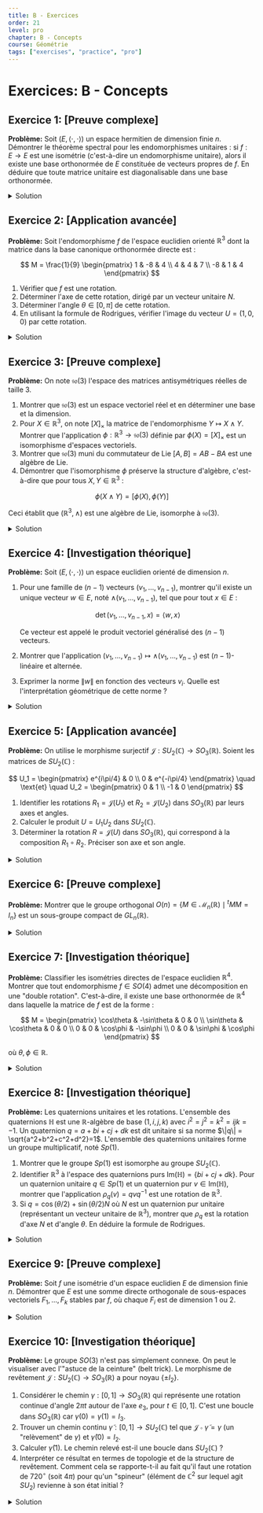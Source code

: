 ```yaml
---
title: B - Exercices
order: 21
level: pro
chapter: B - Concepts
course: Géométrie
tags: ["exercises", "practice", "pro"]
---
```


# Exercices: B - Concepts

## Exercice 1: [Preuve complexe]

**Problème:** Soit $(E, \langle \cdot, \cdot \rangle)$ un espace hermitien de dimension finie $n$. Démontrer le théorème spectral pour les endomorphismes unitaires : si $f: E \to E$ est une isométrie (c'est-à-dire un endomorphisme unitaire), alors il existe une base orthonormée de $E$ constituée de vecteurs propres de $f$. En déduire que toute matrice unitaire est diagonalisable dans une base orthonormée.

<details>

<summary>Solution</summary>

**Méthode:** La démonstration se fait par récurrence sur la dimension $n$ de l'espace $E$. L'étape clé est de montrer l'existence d'au moins une valeur propre et un vecteur propre, puis de considérer le sous-espace orthogonal au vecteur propre trouvé, qui se révèle stable par l'isométrie.

**Étapes:**

1.  **Cas de base:** Si $n=1$, tout vecteur non nul est un vecteur propre. Une base orthonormée est constituée d'un unique vecteur unitaire, qui est donc un vecteur propre. Le théorème est trivialement vrai.

2.  **Existence d'une valeur propre:** Soit $f$ un endomorphisme unitaire sur un espace hermitien $E$ de dimension $n \ge 1$. Le corps des scalaires est $\mathbb{C}$, qui est algébriquement clos. Le polynôme caractéristique $\chi_f(\lambda)$ de $f$ admet donc au moins une racine $\lambda_0 \in \mathbb{C}$. Cette racine est une valeur propre de $f$.

3.  **Module de la valeur propre:** Soit $\lambda_0$ une valeur propre de $f$ et $v_0$ un vecteur propre associé non nul. On a $f(v_0) = \lambda_0 v_0$. Comme $f$ est une isométrie, elle préserve la norme :

    $$ \|v_0\| = \|f(v_0)\| = \|\lambda_0 v_0\| = |\lambda_0| \|v_0\| $$

    Puisque $v_0 \neq 0$, on a $\|v_0\| \neq 0$, et on peut simplifier pour obtenir $|\lambda_0|=1$. Toutes les valeurs propres d'une isométrie unitaire sont de module 1.

4.  **Hypothèse de récurrence:** Supposons que le théorème est vrai pour tout espace hermitien de dimension $n-1$.

5.  **Stabilité de l'orthogonal:** Soit $v_0$ un vecteur propre de $f$ (on peut le choisir de norme 1). Soit $F = \text{Vect}(v_0)$. Considérons son complément orthogonal $F^\perp = \{x \in E \mid \langle x, v_0 \rangle = 0\}$. Montrons que $F^\perp$ est stable par $f$. Soit $x \in F^\perp$. On doit montrer que $f(x) \in F^\perp$.

    $$ \langle f(x), v_0 \rangle = \langle x, f^*(v_0) \rangle $$

    Puisque $f$ est unitaire, $f^{-1} = f^*$. On a $f(v_0) = \lambda_0 v_0$, donc $v_0 = f^{-1}(\lambda_0 v_0) = \lambda_0 f^{-1}(v_0) = \lambda_0 f^*(v_0)$.

    Ainsi, $f^*(v_0) = \frac{1}{\lambda_0} v_0$.

    $$ \langle f(x), v_0 \rangle = \langle x, \frac{1}{\lambda_0} v_0 \rangle = \frac{1}{\overline{\lambda_0}} \langle x, v_0 \rangle $$

    Comme $x \in F^\perp$, $\langle x, v_0 \rangle = 0$, donc $\langle f(x), v_0 \rangle = 0$. Cela prouve que $f(x) \in F^\perp$. Donc $F^\perp$ est stable par $f$.

6.  **Application de l'hypothèse de récurrence:** L'endomorphisme restreint $f|_{F^\perp}$ est un endomorphisme de $F^\perp$. Comme $f$ préserve la norme sur $E$, sa restriction $f|_{F^\perp}$ la préserve aussi sur $F^\perp$. C'est donc une isométrie de l'espace hermitien $F^\perp$, dont la dimension est $n-1$.

    Par hypothèse de récurrence, il existe une base orthonormée $(e_2, \dots, e_n)$ de $F^\perp$ constituée de vecteurs propres de $f|_{F^\perp}$ (et donc de $f$).

7.  **Conclusion:** Soit $e_1 = v_0/\|v_0\|$. La famille $\mathcal{B} = (e_1, e_2, \dots, e_n)$ est une base orthonormée de $E$ car $e_1 \in F$ et $(e_2, \dots, e_n)$ est une base orthonormée de $F^\perp$. De plus, tous les vecteurs de $\mathcal{B}$ sont des vecteurs propres de $f$. La démonstration est achevée par récurrence.

8.  **Formulation matricielle:** Si $U$ est une matrice unitaire, l'endomorphisme $f_U$ qu'elle représente dans la base canonique de $\mathbb{C}^n$ (qui est orthonormée) est une isométrie unitaire. D'après ce qui précède, il existe une base orthonormée $\mathcal{B}'$ de vecteurs propres pour $f_U$. La matrice de $f_U$ dans cette base, $D$, est diagonale. Si $P$ est la matrice de passage de la base canonique à $\mathcal{B}'$, alors $D = P^{-1}UP$. Comme les deux bases sont orthonormées, $P$ est une matrice unitaire, donc $P^{-1} = P^*$. On a $U = PDP^*$.

**Réponse:** Une isométrie $f$ sur un espace hermitien $E$ admet une base orthonormée de vecteurs propres. Matriciellement, pour toute matrice unitaire $U \in U_n(\mathbb{C})$, il existe une matrice unitaire $P \in U_n(\mathbb{C})$ et une matrice diagonale $D$ telles que $U = PDP^*$. Les éléments diagonaux de $D$ sont les valeurs propres de $U$ et sont de module 1.

</details>

## Exercice 2: [Application avancée]

**Problème:** Soit l'endomorphisme $f$ de l'espace euclidien orienté $\mathbb{R}^3$ dont la matrice dans la base canonique orthonormée directe est :

$$ M = \frac{1}{9} \begin{pmatrix} 1 & -8 & 4 \\ 4 & 4 & 7 \\ -8 & 1 & 4 \end{pmatrix} $$

1.  Vérifier que $f$ est une rotation.
2.  Déterminer l'axe de cette rotation, dirigé par un vecteur unitaire $N$.
3.  Déterminer l'angle $\theta \in [0, \pi]$ de cette rotation.
4.  En utilisant la formule de Rodrigues, vérifier l'image du vecteur $U = (1, 0, 0)$ par cette rotation.

<details>

<summary>Solution</summary>

**Méthode:**

1.  On vérifie que $M \in SO_3(\mathbb{R})$ en calculant ${}^tMM$ et $\det(M)$.
2.  L'axe de la rotation est le sous-espace propre associé à la valeur propre 1, c'est-à-dire $\ker(M-I_3)$.
3.  L'angle $\theta$ peut être déterminé à l'aide de la formule $\text{Tr}(M) = 1 + 2\cos\theta$. Le signe de $\sin\theta$ est donné par le signe de $\det(X, f(X), N)$ pour un vecteur $X$ non colinéaire à $N$.
4.  On applique la formule $\mathcal{R}(U) = (\cos\theta) U + (1-\cos\theta) \langle U, N \rangle N + (\sin\theta) N \land U$ et on compare le résultat avec le calcul direct $MU$.

**Étapes:**

1.  **Vérification de l'isométrie:**

    Calculons ${}^tMM$.

    ${}^tM = \frac{1}{9} \begin{pmatrix} 1 & 4 & -8 \\ -8 & 4 & 1 \\ 4 & 7 & 4 \end{pmatrix}$.

    ${}^tMM = \frac{1}{81} \begin{pmatrix} 1 & 4 & -8 \\ -8 & 4 & 1 \\ 4 & 7 & 4 \end{pmatrix} \begin{pmatrix} 1 & -8 & 4 \\ 4 & 4 & 7 \\ -8 & 1 & 4 \end{pmatrix} = \frac{1}{81} \begin{pmatrix} 1+16+64 & -8+16-8 & 4+28-32 \\ -8+16+8 & 64+16+1 & -32+28+4 \\ 4+28-32 & -32+28+4 & 16+49+16 \end{pmatrix} = \frac{1}{81} \begin{pmatrix} 81 & 0 & 0 \\ 0 & 81 & 0 \\ 0 & 0 & 81 \end{pmatrix} = I_3$.

    La matrice $M$ est orthogonale.

    Calculons $\det(M) = (\frac{1}{9})^3 \det \begin{pmatrix} 1 & -8 & 4 \\ 4 & 4 & 7 \\ -8 & 1 & 4 \end{pmatrix} = \frac{1}{729} [1(16-7) - (-8)(16 - (-56)) + 4(4 - (-32))] = \frac{1}{729} [9 + 8(72) + 4(36)] = \frac{1}{729} [9 + 576 + 144] = \frac{729}{729} = 1$.

    Puisque $M \in O_3(\mathbb{R})$ et $\det(M)=1$, $f$ est une rotation.

2.  **Détermination de l'axe:** L'axe est l'ensemble des vecteurs invariants, $E_1 = \ker(M-I_3)$.

    $M-I_3 = \frac{1}{9} \begin{pmatrix} 1-9 & -8 & 4 \\ 4 & 4-9 & 7 \\ -8 & 1 & 4-9 \end{pmatrix} = \frac{1}{9} \begin{pmatrix} -8 & -8 & 4 \\ 4 & -5 & 7 \\ -8 & 1 & -5 \end{pmatrix}$.

    On résout le système $9(M-I_3)V = 0$ pour $V=(x,y,z)$:

    $\begin{cases} -8x - 8y + 4z = 0 \iff -2x - 2y + z = 0 \\ 4x - 5y + 7z = 0 \\ -8x + y - 5z = 0 \end{cases}$

    De la première équation, $z = 2x+2y$. En substituant dans la troisième :

    $-8x + y - 5(2x+2y) = 0 \iff -8x+y-10x-10y = 0 \iff -18x-9y=0 \iff y=-2x$.

    Alors $z = 2x + 2(-2x) = 2x-4x = -2x$.

    Le vecteur directeur de l'axe est de la forme $(x, -2x, -2x) = x(1, -2, -2)$.

    On choisit le vecteur unitaire $N = \frac{1}{\sqrt{1^2+(-2)^2+(-2)^2}}(1, -2, -2) = \frac{1}{3}(1, -2, -2)$.

3.  **Détermination de l'angle:** On utilise la trace: $\text{Tr}(M) = \frac{1}{9}(1+4+4) = \frac{9}{9} = 1$.

    $1 + 2\cos\theta = \text{Tr}(M) = 1 \implies 2\cos\theta = 0 \implies \cos\theta = 0$.

    Donc $\theta = \pm \pi/2$. Pour déterminer le signe, on choisit un vecteur $X$ non colinéaire à $N$, par exemple $X = (1,0,0)$.

    $f(X) = M \begin{pmatrix} 1 \\ 0 \\ 0 \end{pmatrix} = \frac{1}{9}(1, 4, -8)$.

    On calcule $\det(X, f(X), N)$:

    $\det(X, f(X), N) = \frac{1}{9} \cdot \frac{1}{3} \begin{vmatrix} 1 & 1 & 1 \\ 0 & 4 & -2 \\ 0 & -8 & -2 \end{vmatrix} = \frac{1}{27} (1(-8 - 16)) = \frac{-24}{27} = -\frac{8}{9}$.

    Ce déterminant a le même signe que $\sin\theta$. Comme il est négatif, $\sin\theta < 0$.

    Puisque $\cos\theta=0$ et $\sin\theta < 0$, on a $\theta = -\pi/2 \pmod{2\pi}$. L'angle non orienté est $\pi/2$. L'angle orienté par rapport à $N$ est $-\pi/2$.

4.  **Vérification avec Rodrigues:**

    On a $N = \frac{1}{3}(1,-2,-2)$, $\theta=-\pi/2$ (donc $\cos\theta=0, \sin\theta=-1$), et $U=(1,0,0)$.

    $\langle U, N \rangle = \langle (1,0,0), \frac{1}{3}(1,-2,-2) \rangle = \frac{1}{3}$.

    $N \land U = \frac{1}{3}(1,-2,-2) \land (1,0,0) = \frac{1}{3}(0, -2, 2)$.

    Appliquons la formule:

    $\mathcal{R}(U) = (\cos\theta) U + (1-\cos\theta) \langle U, N \rangle N + (\sin\theta) N \land U$

    $\mathcal{R}(U) = (0) U + (1-0) \left(\frac{1}{3}\right) \left(\frac{1}{3}(1,-2,-2)\right) + (-1) \left(\frac{1}{3}(0,-2,2)\right)$

    $\mathcal{R}(U) = \frac{1}{9}(1,-2,-2) - \frac{1}{3}(0,-2,2) = (\frac{1}{9}, -\frac{2}{9}, -\frac{2}{9}) - (0, -\frac{6}{9}, \frac{6}{9}) = (\frac{1}{9}, \frac{4}{9}, -\frac{8}{9}) = \frac{1}{9}(1, 4, -8)$.

    Ce résultat correspond bien à la première colonne de la matrice $M$, qui est l'image de $U=e_1$.

**Réponse:** L'endomorphisme $f$ est une rotation d'axe dirigé par $N = \frac{1}{3}(1, -2, -2)$ et d'angle $\theta = -\pi/2$ (ou $\pi/2$ dans le sens indirect). La formule de Rodrigues confirme l'image de $e_1$.

</details>

## Exercice 3: [Preuve complexe]

**Problème:** On note $\mathfrak{so}(3)$ l'espace des matrices antisymétriques réelles de taille 3.

1. Montrer que $\mathfrak{so}(3)$ est un espace vectoriel réel et en déterminer une base et la dimension.
2. Pour $X \in \mathbb{R}^3$, on note $[X]_\times$ la matrice de l'endomorphisme $Y \mapsto X \land Y$. Montrer que l'application $\phi: \mathbb{R}^3 \to \mathfrak{so}(3)$ définie par $\phi(X) = [X]_\times$ est un isomorphisme d'espaces vectoriels.
3. Montrer que $\mathfrak{so}(3)$ muni du commutateur de Lie $[A,B] = AB - BA$ est une algèbre de Lie.
4. Démontrer que l'isomorphisme $\phi$ préserve la structure d'algèbre, c'est-à-dire que pour tous $X, Y \in \mathbb{R}^3$ :

$$ \phi(X \land Y) = [\phi(X), \phi(Y)] $$

Ceci établit que $(\mathbb{R}^3, \land)$ est une algèbre de Lie, isomorphe à $\mathfrak{so}(3)$.

<details>

<summary>Solution</summary>

**Méthode:**

1. On utilise la définition d'une matrice antisymétrique pour caractériser les éléments de $\mathfrak{so}(3)$ et en extraire une base.
2. On calcule l'expression de $[X]_\times$ et on montre que l'application est linéaire et bijective.
3. On vérifie les axiomes d'une algèbre de Lie pour le commutateur.
4. On utilise la formule du double produit vectoriel pour établir la relation entre le produit vectoriel et le commutateur.

**Étapes:**

1.  **Structure de $\mathfrak{so}(3)$:**

    Une matrice $A = (a_{ij})$ est dans $\mathfrak{so}(3)$ si ${}^tA = -A$, soit $a_{ji} = -a_{ij}$ pour tous $i,j$. Cela implique $a_{ii}=0$. Une telle matrice est de la forme :

    $A = \begin{pmatrix} 0 & -c & b \\ c & 0 & -a \\ -b & a & 0 \end{pmatrix} = a\begin{pmatrix} 0 & 0 & 0 \\ 0 & 0 & -1 \\ 0 & 1 & 0 \end{pmatrix} + b\begin{pmatrix} 0 & 0 & 1 \\ 0 & 0 & 0 \\ -1 & 0 & 0 \end{pmatrix} + c\begin{pmatrix} 0 & -1 & 0 \\ 1 & 0 & 0 \\ 0 & 0 & 0 \end{pmatrix}$.

    Soit $J_1 = \begin{pmatrix} 0 & 0 & 0 \\ 0 & 0 & -1 \\ 0 & 1 & 0 \end{pmatrix}, J_2 = \begin{pmatrix} 0 & 0 & 1 \\ 0 & 0 & 0 \\ -1 & 0 & 0 \end{pmatrix}, J_3 = \begin{pmatrix} 0 & -1 & 0 \\ 1 & 0 & 0 \\ 0 & 0 & 0 \end{pmatrix}$.

    La famille $(J_1, J_2, J_3)$ est une base de $\mathfrak{so}(3)$, qui est donc de dimension 3.

2.  **Isomorphisme $\phi$:**

    Soit $X=(x_1, x_2, x_3)$ et $Y=(y_1, y_2, y_3)$.

    $X \land Y = (x_2y_3-x_3y_2, x_3y_1-x_1y_3, x_1y_2-x_2y_1)$. La matrice $[X]_\times$ est :

    $[X]_\times = \begin{pmatrix} 0 & -x_3 & x_2 \\ x_3 & 0 & -x_1 \\ -x_2 & x_1 & 0 \end{pmatrix}$.

    Cette matrice est bien dans $\mathfrak{so}(3)$. L'application $\phi(X) = [X]_\times$ est clairement linéaire en $X$.

    Le noyau de $\phi$ est l'ensemble des $X$ tels que $[X]_\times=0$. Ceci implique $x_1=x_2=x_3=0$, donc $\ker(\phi)=\{0\}$. $\phi$ est injective.

    Comme $\dim(\mathbb{R}^3) = \dim(\mathfrak{so}(3)) = 3$, $\phi$ est un isomorphisme.

    On note que $\phi(e_1)=J_1, \phi(e_2)=J_2, \phi(e_3)=J_3$.

3.  **Structure d'algèbre de Lie:**

    Le commutateur $[A,B]=AB-BA$ est bilinéaire.

    Il est antisymétrique: $[B,A] = BA - AB = -[A,B]$.

    Il vérifie l'identité de Jacobi: $[A,[B,C]] + [B,[C,A]] + [C,[A,B]] = 0$. Ceci est une propriété générale du commutateur d'une algèbre associative. Donc $(\mathfrak{so}(3), [\cdot, \cdot])$ est une algèbre de Lie.

4.  **Préservation de la structure:**

    Soient $X, Y \in \mathbb{R}^3$. On veut montrer que $[X]_\times \circ [Y]_\times - [Y]_\times \circ [X]_\times = [X \land Y]_\times$.

    Appliquons le membre de gauche à un vecteur $Z \in \mathbb{R}^3$ :

    $([X]_\times [Y]_\times - [Y]_\times [X]_\times) (Z) = [X]_\times([Y]_\times(Z)) - [Y]_\times([X]_\times(Z))$

    $= X \land (Y \land Z) - Y \land (X \land Z)$.

    On utilise la formule du double produit vectoriel $A \land (B \land C) = \langle A,C \rangle B - \langle A,B \rangle C$.

    $X \land (Y \land Z) = \langle X,Z \rangle Y - \langle X,Y \rangle Z$.

    $Y \land (X \land Z) = \langle Y,Z \rangle X - \langle Y,X \rangle Z$.

    Donc, l'expression devient :

    $(\langle X,Z \rangle Y - \langle X,Y \rangle Z) - (\langle Y,Z \rangle X - \langle Y,X \rangle Z) = \langle X,Z \rangle Y - \langle Y,Z \rangle X$.

    D'autre part, on calcule l'action du membre de droite :

    $[X \land Y]_\times(Z) = (X \land Y) \land Z = -Z \land (X \land Y)$.

    En utilisant à nouveau la formule :

    $-Z \land (X \land Y) = -(\langle Z,Y \rangle X - \langle Z,X \rangle Y) = \langle X,Z \rangle Y - \langle Y,Z \rangle X$.

    Les deux expressions sont égales pour tout $Z \in \mathbb{R}^3$. Donc les endomorphismes sont égaux :

    $[\phi(X), \phi(Y)] = \phi(X \land Y)$.

**Réponse:** L'application $\phi: X \mapsto [X]_\times$ est un isomorphisme d'algèbres de Lie entre $(\mathbb{R}^3, \land)$ et $(\mathfrak{so}(3), [\cdot, \cdot])$.

</details>

## Exercice 4: [Investigation théorique]

**Problème:** Soit $(E, \langle \cdot, \cdot \rangle)$ un espace euclidien orienté de dimension $n$.

1.  Pour une famille de $(n-1)$ vecteurs $(v_1, \dots, v_{n-1})$, montrer qu'il existe un unique vecteur $w \in E$, noté $\land(v_1, \dots, v_{n-1})$, tel que pour tout $x \in E$ :

    $$ \det(v_1, \dots, v_{n-1}, x) = \langle w, x \rangle $$

    Ce vecteur est appelé le produit vectoriel généralisé des $(n-1)$ vecteurs.

2.  Montrer que l'application $(v_1, \dots, v_{n-1}) \mapsto \land(v_1, \dots, v_{n-1})$ est $(n-1)$-linéaire et alternée.
3.  Exprimer la norme $\|w\|$ en fonction des vecteurs $v_i$. Quelle est l'interprétation géométrique de cette norme ?

<details>

<summary>Solution</summary>

**Méthode:**

1.  On utilise le théorème de représentation de Riesz en montrant que l'application $x \mapsto \det(v_1, \dots, v_{n-1}, x)$ est une forme linéaire sur $E$.
2.  Ces propriétés découlent directement des propriétés correspondantes du déterminant.
3.  On choisit un $x$ particulier (colinéaire à $w$) pour calculer la norme, et on relie le déterminant au volume du parallélotope.

**Étapes:**

1.  **Existence et unicité (Théorème de Riesz):**

    Soit la famille $(v_1, \dots, v_{n-1})$ fixée. Considérons l'application $\psi: E \to \mathbb{R}$ définie par $\psi(x) = \det(v_1, \dots, v_{n-1}, x)$.

    Le déterminant est une forme $n$-linéaire. En fixant les $(n-1)$ premiers arguments, l'application $\psi$ est linéaire en son dernier argument, $x$. C'est donc une forme linéaire sur $E$.

    L'espace $E$ est euclidien. Le théorème de représentation de Riesz affirme que pour toute forme linéaire $\psi \in E^*$, il existe un unique vecteur $w \in E$ tel que pour tout $x \in E$, $\psi(x) = \langle w, x \rangle$.

    En appliquant ce théorème à notre forme linéaire $\psi$, on conclut à l'existence et l'unicité du vecteur $w = \land(v_1, \dots, v_{n-1})$.

2.  **Propriétés de multilinéarité et d'alternance:**

    Soit $L(v_1, \dots, v_{n-1}) = \land(v_1, \dots, v_{n-1})$. On veut montrer que $L$ est $(n-1)$-linéaire et alternée.

    Pour tout $x \in E$, on a la relation de définition :

    $\langle L(v_1, \dots, v_i + v'_i, \dots, v_{n-1}), x \rangle = \det(v_1, \dots, v_i + v'_i, \dots, v_{n-1}, x)$.

    Par linéarité du déterminant par rapport à son $i$-ème argument :

    $= \det(v_1, \dots, v_i, \dots, x) + \det(v_1, \dots, v'_i, \dots, x)$

    $= \langle L(v_1, \dots, v_i, \dots, v_{n-1}), x \rangle + \langle L(v_1, \dots, v'_i, \dots, v_{n-1}), x \rangle$

    $= \langle L(v_1, \dots, v_i, \dots) + L(v_1, \dots, v'_i, \dots), x \rangle$.

    Cette égalité étant vraie pour tout $x \in E$, par non-dégénérescence du produit scalaire, on a :

    $L(v_1, \dots, v_i + v'_i, \dots) = L(v_1, \dots, v_i, \dots) + L(v_1, \dots, v'_i, \dots)$.

    La démonstration est analogue pour l'homogénéité et le caractère alterné (si $v_i = v_j$ pour $i \neq j$, le déterminant est nul, donc $w=0$).

3.  **Norme et interprétation géométrique:**

    Soit $w = \land(v_1, \dots, v_{n-1})$. D'après la définition, $w$ est orthogonal à l'hyperplan $H = \text{Vect}(v_1, \dots, v_{n-1})$. En effet, pour tout $v_i$ de la famille, $\det(v_1, \dots, v_{n-1}, v_i) = 0$, donc $\langle w, v_i \rangle = 0$.

    Pour calculer sa norme, utilisons la définition avec $x=w$ :

    $\langle w, w \rangle = \|w\|^2 = \det(v_1, \dots, v_{n-1}, w)$.

    Le déterminant $\det(v_1, \dots, v_{n-1}, w)$ représente le volume (signé) du parallélotope engendré par la base $(v_1, \dots, v_{n-1}, w)$.

    Soit $H = \text{Vect}(v_1, \dots, v_{n-1})$. Le volume de ce parallélotope est égal au produit du volume de sa "base" (le parallélotope de dimension $n-1$ engendré par les $v_i$ dans $H$) et de la hauteur (la norme de la composante de $w$ orthogonale à $H$).

    Comme $w$ est déjà orthogonal à $H$, la hauteur est $\|w\|$.

    Le volume est donc $\|w\| \times \text{Vol}_{n-1}(P(v_1, \dots, v_{n-1}))$.

    On a donc $\|w\|^2 = \|w\| \times \text{Vol}_{n-1}(P(v_1, \dots, v_{n-1}))$.

    Si $w \neq 0$, on peut simplifier :

    $\|w\| = \text{Vol}_{n-1}(P(v_1, \dots, v_{n-1}))$.

    La norme du produit vectoriel généralisé est le volume du parallélotope de dimension $(n-1)$ engendré par ses vecteurs arguments. Ce volume peut être calculé par le déterminant de Gram : $\text{Vol}^2 = \det(G(v_1, \dots, v_{n-1})) = \det((\langle v_i, v_j \rangle)_{i,j})$.

**Réponse:**

1.  L'existence et l'unicité de $w = \land(v_1, \dots, v_{n-1})$ sont garanties par le théorème de représentation de Riesz.
2.  L'application est $(n-1)$-linéaire et alternée, héritant ces propriétés du déterminant.
3.  La norme $\|w\|$ est égale au volume $(n-1)$-dimensionnel du parallélotope engendré par $v_1, \dots, v_{n-1}$. Le vecteur $w$ est orthogonal à ces $n-1$ vecteurs.

</details>

## Exercice 5: [Application avancée]

**Problème:** On utilise le morphisme surjectif $\mathcal{J}: SU_2(\mathbb{C}) \to SO_3(\mathbb{R})$. Soient les matrices de $SU_2(\mathbb{C})$ :

$$ U_1 = \begin{pmatrix} e^{i\pi/4} & 0 \\ 0 & e^{-i\pi/4} \end{pmatrix} \quad \text{et} \quad U_2 = \begin{pmatrix} 0 & 1 \\ -1 & 0 \end{pmatrix} $$

1.  Identifier les rotations $R_1 = \mathcal{J}(U_1)$ et $R_2 = \mathcal{J}(U_2)$ dans $SO_3(\mathbb{R})$ par leurs axes et angles.
2.  Calculer le produit $U = U_1 U_2$ dans $SU_2(\mathbb{C})$.
3.  Déterminer la rotation $R = \mathcal{J}(U)$ dans $SO_3(\mathbb{R})$, qui correspond à la composition $R_1 \circ R_2$. Préciser son axe et son angle.

<details>

<summary>Solution</summary>

**Méthode:**

1.  On utilise la représentation adjointe $\text{Ad}_U(M) = UMU^*$ sur la base des matrices de Pauli $(\sigma_1, \sigma_2, \sigma_3)$ pour trouver la matrice de la rotation. L'axe et l'angle s'en déduisent. Pour $U_1$, on reconnaît une forme canonique. Pour $U_2$, un calcul direct est nécessaire.
2.  Simple multiplication matricielle.
3.  On applique à nouveau la méthode de la représentation adjointe pour $U=U_1U_2$ et on identifie l'axe et l'angle de la rotation résultante.

**Étapes:**

1.  **Identification de $R_1$ et $R_2$:**
    *   **Pour $U_1$:** $U_1$ est de la forme $\begin{pmatrix} e^{i\theta} & 0 \\ 0 & e^{-i\theta} \end{pmatrix}$ avec $\theta=\pi/4$. On a vu dans le cours que $\mathcal{J}(U_1)$ est une rotation autour de l'axe associé à $\sigma_3$ d'angle $-2\theta$.

        Donc $R_1$ est une rotation d'axe $e_3=(0,0,1)$ et d'angle $-2(\pi/4) = -\pi/2$.

    *   **Pour $U_2$:** On a $U_2 = -i\sigma_2$.

        Calculons l'action de $U_2$ sur la base de Pauli :

        $\text{Ad}_{U_2}(\sigma_1) = U_2 \sigma_1 U_2^* = (-i\sigma_2) \sigma_1 (-i\sigma_2)^* = (-i\sigma_2)\sigma_1(i\sigma_2^*) = \sigma_2 \sigma_1 \sigma_2$.

        On utilise les relations $\sigma_i\sigma_j = \delta_{ij}I_2 + i \sum_k \epsilon_{ijk}\sigma_k$. Ainsi $\sigma_2\sigma_1 = -i\sigma_3$ et $\sigma_3\sigma_2 = i\sigma_1$.

        $\text{Ad}_{U_2}(\sigma_1) = (-i\sigma_3)\sigma_2 = -i(i\sigma_1) = \sigma_1$. (Erreur de calcul, plus simple: $U_2 \sigma_1 U_2^* = \begin{pmatrix} 0 & 1 \\ -1 & 0 \end{pmatrix} \begin{pmatrix} 0 & 1 \\ 1 & 0 \end{pmatrix} \begin{pmatrix} 0 & -1 \\ 1 & 0 \end{pmatrix} = \begin{pmatrix} 1 & 0 \\ 0 & -1 \end{pmatrix} \begin{pmatrix} 0 & -1 \\ 1 & 0 \end{pmatrix} = \begin{pmatrix} 0 & -1 \\ -1 & 0 \end{pmatrix} = -\sigma_1$.)

        $\text{Ad}_{U_2}(\sigma_2) = U_2 \sigma_2 U_2^* = U_2(-iU_2)U_2^* = -iU_2^2U_2^* = -i(-I_2)U_2^* = i U_2^* = i \begin{pmatrix} 0 & -1 \\ 1 & 0 \end{pmatrix} = \sigma_2$. L'axe de rotation est donc $e_2$.

        $\text{Ad}_{U_2}(\sigma_3) = U_2 \sigma_3 U_2^* = \begin{pmatrix} 0 & 1 \\ -1 & 0 \end{pmatrix} \begin{pmatrix} 1 & 0 \\ 0 & -1 \end{pmatrix} \begin{pmatrix} 0 & -1 \\ 1 & 0 \end{pmatrix} = \begin{pmatrix} 0 & -1 \\ -1 & 0 \end{pmatrix} \begin{pmatrix} 0 & -1 \\ 1 & 0 \end{pmatrix} = \begin{pmatrix} -1 & 0 \\ 0 & 1 \end{pmatrix} = -\sigma_3$.

        La matrice de $R_2$ dans la base $(e_1, e_2, e_3)$ est $\begin{pmatrix} -1 & 0 & 0 \\ 0 & 1 & 0 \\ 0 & 0 & -1 \end{pmatrix}$. C'est une rotation d'angle $\pi$ autour de l'axe $e_2$.

2.  **Calcul du produit $U$:**

    $$ U = U_1 U_2 = \begin{pmatrix} e^{i\pi/4} & 0 \\ 0 & e^{-i\pi/4} \end{pmatrix} \begin{pmatrix} 0 & 1 \\ -1 & 0 \end{pmatrix} = \begin{pmatrix} 0 & e^{i\pi/4} \\ -e^{-i\pi/4} & 0 \end{pmatrix} $$

    On vérifie que $U \in SU_2(\mathbb{C})$: $\det(U) = -(-e^{-i\pi/4} e^{i\pi/4}) = 1$.

3.  **Détermination de la rotation $R=\mathcal{J}(U)$:**

    Paramétrisons $U$ sous la forme $\alpha I_2 - i \beta \cdot \vec{\sigma}$.

    $U = \begin{pmatrix} 0 & \cos(\pi/4)+i\sin(\pi/4) \\ -\cos(\pi/4)+i\sin(\pi/4) & 0 \end{pmatrix} = \frac{\sqrt{2}}{2} \begin{pmatrix} 0 & 1+i \\ -1+i & 0 \end{pmatrix}$.

    Ceci n'est pas la forme standard. Utilisons la paramétrisation $U = \begin{pmatrix} a & b \\ -\bar{b} & \bar{a} \end{pmatrix}$. $a=0, b=e^{i\pi/4}$.

    Une rotation d'angle $\theta$ autour de l'axe $N=(n_1,n_2,n_3)$ est représentée par $U = \cos(\theta/2)I_2 - i\sin(\theta/2)(n_1\sigma_1+n_2\sigma_2+n_3\sigma_3)$.

    $U = -i \sin(\theta/2) n_1 \sigma_1 - i \sin(\theta/2) n_2 \sigma_2 - i \sin(\theta/2) n_3 \sigma_3 + \cos(\theta/2) I_2$.

    $U = \begin{pmatrix} \cos(\theta/2)-i n_3 \sin(\theta/2) & -i(n_1-in_2)\sin(\theta/2) \\ -i(n_1+in_2)\sin(\theta/2) & \cos(\theta/2)+i n_3 \sin(\theta/2) \end{pmatrix}$.

    En comparant avec $U = \begin{pmatrix} 0 & e^{i\pi/4} \\ -e^{-i\pi/4} & 0 \end{pmatrix}$, on a :

    $\cos(\theta/2) = 0 \implies \theta/2 = \pi/2 \implies \theta = \pi$.

    $-i(n_1-in_2)\sin(\pi/2) = e^{i\pi/4} \implies -in_1-n_2 = \cos(\pi/4)+i\sin(\pi/4) = \frac{\sqrt{2}}{2}(1+i)$.

    En identifiant parties réelle et imaginaire: $-n_2 = \frac{\sqrt{2}}{2}$ et $-n_1 = \frac{\sqrt{2}}{2}$.

    Donc $n_1 = -\frac{\sqrt{2}}{2}$ et $n_2 = -\frac{\sqrt{2}}{2}$.

    Puisque $N$ est unitaire, $n_1^2+n_2^2+n_3^2=1$.

    On compare le terme diagonal : $-in_3\sin(\pi/2)=0 \implies n_3=0$.

    Vérifions la norme : $(-\frac{\sqrt{2}}{2})^2 + (-\frac{\sqrt{2}}{2})^2 + 0^2 = \frac{1}{2} + \frac{1}{2} = 1$. C'est cohérent.

    L'axe est $N = (-\frac{\sqrt{2}}{2}, -\frac{\sqrt{2}}{2}, 0)$ et l'angle est $\pi$.

**Réponse:**

1.  $R_1$ est la rotation d'axe $e_3$ et d'angle $-\pi/2$. $R_2$ est la rotation d'axe $e_2$ et d'angle $\pi$.
2.  $U = U_1 U_2 = \begin{pmatrix} 0 & e^{i\pi/4} \\ -e^{-i\pi/4} & 0 \end{pmatrix}$.
3.  $R = R_1 \circ R_2$ est une rotation (un demi-tour) d'angle $\theta=\pi$ autour de l'axe de vecteur directeur $N = (-\frac{\sqrt{2}}{2}, -\frac{\sqrt{2}}{2}, 0)$.

</details>

## Exercice 6: [Preuve complexe]

**Problème:** Montrer que le groupe orthogonal $O(n) = \{ M \in \mathcal{M}_n(\mathbb{R}) \mid {}^tMM = I_n \}$ est un sous-groupe compact de $GL_n(\mathbb{R})$.

<details>

<summary>Solution</summary>

**Méthode:** Dans $\mathbb{R}^{n^2}$ (l'espace des matrices), un sous-ensemble est compact si et seulement si il est fermé et borné (théorème de Borel-Lebesgue). Nous allons donc montrer que $O(n)$ possède ces deux propriétés topologiques.

**Étapes:**

1.  **$O(n)$ est un fermé:**

    Considérons l'application $f: \mathcal{M}_n(\mathbb{R}) \to \mathcal{S}_n(\mathbb{R})$ (espace des matrices symétriques) définie par $f(M) = {}^tMM$.

    Les coefficients de la matrice ${}^tMM$ sont des polynômes en les coefficients de $M$. Par exemple, $(f(M))_{ij} = \sum_{k=1}^n ({}^tM)_{ik} M_{kj} = \sum_{k=1}^n M_{ki} M_{kj}$.

    Une application dont les composantes sont des fonctions polynomiales est continue. Donc $f$ est continue.

    Le groupe orthogonal $O(n)$ est défini comme l'image réciproque du singleton $\{I_n\}$ par $f$, c'est-à-dire $O(n) = f^{-1}(\{I_n\})$.

    Dans un espace topologique, un singleton est toujours un ensemble fermé. L'image réciproque d'un fermé par une application continue est un fermé.

    Par conséquent, $O(n)$ est un sous-ensemble fermé de $\mathcal{M}_n(\mathbb{R})$.

2.  **$O(n)$ est un borné:**

    On doit montrer qu'il existe une constante $C>0$ telle que pour toute matrice $M \in O(n)$, la norme de $M$ est inférieure à $C$. Utilisons une norme matricielle, par exemple la norme de Frobenius, définie par $\|M\|_F^2 = \sum_{i,j=1}^n m_{ij}^2 = \text{Tr}({}^tMM)$.

    Pour $M \in O(n)$, on a ${}^tMM = I_n$.

    Donc, $\|M\|_F^2 = \text{Tr}(I_n) = n$.

    Ainsi, pour toute matrice $M \in O(n)$, on a $\|M\|_F = \sqrt{n}$.

    L'ensemble $O(n)$ est donc contenu dans la sphère de rayon $\sqrt{n}$ pour la norme de Frobenius. Il est donc borné.

3.  **Conclusion: Compacité:**

    $O(n)$ est un sous-ensemble fermé et borné de l'espace vectoriel normé de dimension finie $\mathcal{M}_n(\mathbb{R}) \cong \mathbb{R}^{n^2}$. Par le théorème de Borel-Lebesgue, $O(n)$ est compact.

4.  **Structure de sous-groupe:**
    -  $I_n \in O(n)$ car ${}^tI_n I_n = I_n$. L'élément neutre est présent.
    -  Soient $A, B \in O(n)$. Alors ${}^t(AB)(AB) = {}^tB{}^tAAB = {}^tB(I_n)B = {}^tBB = I_n$. Donc $AB \in O(n)$. $O(n)$ est stable par produit.
    -  Soit $A \in O(n)$. On a ${}^tAA = I_n$. Cela implique que $A$ est inversible et son inverse est $A^{-1} = {}^tA$. On doit vérifier que $A^{-1}$ est aussi dans $O(n)$.

       ${}^t(A^{-1})(A^{-1}) = {}^t({}^tA)({}^tA) = A({}^tA)$. Comme ${}^tAA=I_n$, en multipliant par $A^{-1}={}^tA$ à gauche et $A$ à droite on a $A({}^tA) = I_n$. Donc $A^{-1} \in O(n)$.

    $O(n)$ est donc un sous-groupe de $GL_n(\mathbb{R})$.

**Réponse:** $O(n)$ est un sous-groupe de $GL_n(\mathbb{R})$. Il est fermé car c'est l'image réciproque de $\{I_n\}$ par l'application continue $M \mapsto {}^tMM$. Il est borné car la norme de toute matrice orthogonale est constante (par exemple $\sqrt{n}$ pour la norme de Frobenius). Étant un fermé borné en dimension finie, $O(n)$ est compact.

</details>

## Exercice 7: [Investigation théorique]

**Problème:** Classifier les isométries directes de l'espace euclidien $\mathbb{R}^4$. Montrer que tout endomorphisme $f \in SO(4)$ admet une décomposition en une "double rotation". C'est-à-dire, il existe une base orthonormée de $\mathbb{R}^4$ dans laquelle la matrice de $f$ est de la forme :

$$ M = \begin{pmatrix} \cos\theta & -\sin\theta & 0 & 0 \\ \sin\theta & \cos\theta & 0 & 0 \\ 0 & 0 & \cos\phi & -\sin\phi \\ 0 & 0 & \sin\phi & \cos\phi \end{pmatrix} $$

où $\theta, \phi \in \mathbb{R}$.

<details>

<summary>Solution</summary>

**Méthode:** L'approche consiste à analyser le polynôme caractéristique d'une matrice de $SO(4)$. Ses racines complexes viennent par paires de conjugués de module 1. On montre que l'on peut toujours trouver un sous-espace de dimension 2 stable par l'isométrie. Le complément orthogonal de ce plan est alors également stable, et on peut itérer le raisonnement.

**Étapes:**

1.  **Analyse du polynôme caractéristique:**

    Soit $f \in SO(4)$ et $M$ sa matrice dans une base orthonormée. $M \in SO_4(\mathbb{R})$. Le polynôme caractéristique $\chi_M(X)$ est un polynôme réel de degré 4. Ses racines complexes sont de module 1 et viennent par paires conjuguées $(\lambda, \bar{\lambda})$.

    Les possibilités pour les racines sont :

    a) Quatre racines réelles : ce doivent être $\pm 1$. Comme $\det(M)=1$, le nombre de racines $-1$ doit être pair (0, 2 ou 4).

    b) Deux racines réelles ($\pm 1$) et deux racines complexes conjuguées $e^{i\theta}, e^{-i\theta}$ avec $\theta \not\equiv 0 \pmod \pi$.

    c) Quatre racines complexes, $e^{i\theta}, e^{-i\theta}, e^{i\phi}, e^{-i\phi}$ avec $\theta, \phi \not\equiv 0 \pmod \pi$.

2.  **Existence d'un plan stable:**

    Dans tous les cas, il existe une valeur propre (réelle ou complexe) $\lambda$.

    - Si $\lambda \in \mathbb{R}$ ($\lambda=\pm 1$), soit $v$ un vecteur propre associé. Le sous-espace $\text{Vect}(v)$ est stable. Son orthogonal $\text{Vect}(v)^\perp$, de dimension 3, est également stable par $f$. L'isométrie $f|_{\text{Vect}(v)^\perp}$ est dans $O(3)$. Elle admet un axe de rotation (un vecteur propre pour 1 ou -1), ce qui fournit un second vecteur propre pour $f$. On trouve alors au moins deux vecteurs propres orthogonaux, qui engendrent un plan stable.
    - Si toutes les valeurs propres sont complexes, soit $\lambda=e^{i\theta}$ une valeur propre, avec $v = x+iy$ un vecteur propre dans $\mathbb{C}^4$ ($x,y \in \mathbb{R}^4$).

      $f(x+iy) = (\cos\theta+i\sin\theta)(x+iy) = (\cos\theta \cdot x - \sin\theta \cdot y) + i(\sin\theta \cdot x + \cos\theta \cdot y)$.

      En identifiant les parties réelle et imaginaire :

      $f(x) = \cos\theta \cdot x - \sin\theta \cdot y$

      $f(y) = \sin\theta \cdot x + \cos\theta \cdot y$.

      Le sous-espace $P = \text{Vect}(x,y)$ est stable par $f$. On peut montrer que $x$ et $y$ sont orthogonaux et de même norme, on peut donc les orthonormaliser pour former une base $(e_1, e_2)$ de $P$. Dans cette base, la matrice de $f|_P$ est une matrice de rotation $R_\theta$.

3.  **Décomposition orthogonale:**

    Dans tous les cas, nous avons trouvé un plan $P$ stable par $f$. Soit $(e_1, e_2)$ une base orthonormée de $P$. Comme $f$ est une isométrie, le complément orthogonal $P^\perp$ est également stable par $f$.

    En effet, si $z \in P^\perp$, alors pour tout $p \in P$, $\langle f(z), f(p) \rangle = \langle z, p \rangle = 0$. Comme $f(P)=P$, $f(p)$ décrit tout $P$. Donc $f(z)$ est orthogonal à tout $P$, i.e., $f(z) \in P^\perp$.

    L'espace $E$ se décompose en somme directe orthogonale $E = P \oplus P^\perp$.

    La restriction $f|_{P^\perp}$ est une isométrie de l'espace euclidien de dimension 2, $P^\perp$.

4.  **Forme canonique:**
    - La matrice de $f|_P$ dans la base $(e_1, e_2)$ est une rotation $R_\theta = \begin{pmatrix} \cos\theta & -\sin\theta \\ \sin\theta & \cos\theta \end{pmatrix}$.
    - La matrice de $f|_{P^\perp}$ dans une base orthonormée $(e_3, e_4)$ de $P^\perp$ est une isométrie plane. Comme $\det(f) = \det(f|_P)\det(f|_{P^\perp}) = 1 \cdot \det(f|_{P^\perp})$, le déterminant de $f|_{P^\perp}$ doit être 1 (puisque $\det(f|_P)=1$). C'est donc une rotation d'angle $\phi$, de matrice $R_\phi$.
    - En concaténant les bases $(e_1, e_2, e_3, e_4)$, on obtient une base orthonormée de $\mathbb{R}^4$ dans laquelle la matrice de $f$ est la matrice bloc-diagonale $M = \begin{pmatrix} R_\theta & 0 \\ 0 & R_\phi \end{pmatrix}$.

**Réponse:** Toute isométrie $f \in SO(4)$ admet une décomposition en somme directe orthogonale de deux sous-espaces de dimension 2 stables, $P_1$ et $P_2$. L'action de $f$ sur chacun de ces plans est une rotation. Il existe donc une base orthonormée de $\mathbb{R}^4$ dans laquelle la matrice de $f$ a la forme bloc-diagonale $\begin{pmatrix} R_\theta & 0 \\ 0 & R_\phi \end{pmatrix}$, ce qui correspond à une "double rotation" dans deux plans orthogonaux.

</details>

## Exercice 8: [Investigation théorique]

**Problème:** Les quaternions unitaires et les rotations. L'ensemble des quaternions $\mathbb{H}$ est une $\mathbb{R}$-algèbre de base $(1, i, j, k)$ avec $i^2=j^2=k^2=ijk=-1$. Un quaternion $q = a+bi+cj+dk$ est dit unitaire si sa norme $\|q\| = \sqrt{a^2+b^2+c^2+d^2}=1$. L'ensemble des quaternions unitaires forme un groupe multiplicatif, noté $Sp(1)$.

1.  Montrer que le groupe $Sp(1)$ est isomorphe au groupe $SU_2(\mathbb{C})$.
2.  Identifier $\mathbb{R}^3$ à l'espace des quaternions purs $\text{Im}(\mathbb{H}) = \{bi+cj+dk\}$. Pour un quaternion unitaire $q \in Sp(1)$ et un quaternion pur $v \in \text{Im}(\mathbb{H})$, montrer que l'application $\rho_q(v) = qvq^{-1}$ est une rotation de $\mathbb{R}^3$.
3.  Si $q = \cos(\theta/2) + \sin(\theta/2)N$ où $N$ est un quaternion pur unitaire (représentant un vecteur unitaire de $\mathbb{R}^3$), montrer que $\rho_q$ est la rotation d'axe $N$ et d'angle $\theta$. En déduire la formule de Rodrigues.

<details>

<summary>Solution</summary>

**Méthode:**

1. On construit un morphisme d'algèbres explicite de $\mathbb{H}$ vers $\mathcal{M}_2(\mathbb{C})$ et on montre que sa restriction aux quaternions unitaires est un isomorphisme de groupes sur $SU_2(\mathbb{C})$.
2. On montre que $\rho_q(v)$ est un quaternion pur et que l'application $\rho_q$ préserve la norme (donc est une isométrie) et a un déterminant de 1.
3. On effectue un calcul direct en décomposant le vecteur $v$ en une partie colinéaire à $N$ et une partie orthogonale.

**Étapes:**

1.  **Isomorphisme $Sp(1) \cong SU_2(\mathbb{C})$:**

    On peut représenter les quaternions comme des matrices complexes $2 \times 2$. On identifie $1 \mapsto I_2, i \mapsto \begin{pmatrix} i & 0 \\ 0 & -i \end{pmatrix}, j \mapsto \begin{pmatrix} 0 & 1 \\ -1 & 0 \end{pmatrix}, k \mapsto \begin{pmatrix} 0 & i \\ i & 0 \end{pmatrix}$.

    Un quaternion $q=a+bi+cj+dk$ est alors représenté par la matrice:

    $Q = aI_2 + b(i\sigma_3) + c(-i\sigma_2) + d(i\sigma_1) = \begin{pmatrix} a+ib & c+id \\ -c+id & a-ib \end{pmatrix}$.

    Soit $\alpha=a+ib$ et $\beta=c+id$. La matrice est $Q = \begin{pmatrix} \alpha & \beta \\ -\bar{\beta} & \bar{\alpha} \end{pmatrix}$.

    Le déterminant de cette matrice est $\det(Q) = |\alpha|^2 + |\beta|^2 = a^2+b^2+c^2+d^2 = \|q\|^2$.

    Le quaternion $q$ est unitaire si et seulement si $\|q\|^2=1$, ce qui équivaut à $\det(Q)=1$.

    La condition pour qu'une matrice $\begin{pmatrix} \alpha & \beta \\ \gamma & \delta \end{pmatrix}$ soit dans $SU_2(\mathbb{C})$ est $\delta=\bar{\alpha}, \gamma=-\bar{\beta}$ et $\det=1$. La matrice $Q$ satisfait exactement ces conditions.

    L'application qui envoie $q$ sur $Q$ est donc un isomorphisme de groupes de $Sp(1)$ sur $SU_2(\mathbb{C})$.

2.  **L'action $\rho_q(v) = qvq^{-1}$:**

    Soit $v$ un quaternion pur, $\bar{v}=-v$. Soit $q$ unitaire, $q^{-1}=\bar{q}$.

    $\rho_q(v) = qv\bar{q}$. Montrons que c'est un quaternion pur.

    $\overline{\rho_q(v)} = \overline{qv\bar{q}} = \overline{\bar{q}}\bar{v}\bar{q} = q(-v)\bar{q} = -qv\bar{q} = -\rho_q(v)$. C'est donc un quaternion pur.

    L'application $\rho_q$ est clairement $\mathbb{R}$-linéaire.

    Elle préserve la norme : $\|\rho_q(v)\| = \|qv\bar{q}\| = \|q\|\|v\|\|\bar{q}\| = 1 \cdot \|v\| \cdot 1 = \|v\|$. C'est donc une isométrie de $\mathbb{R}^3$.

    L'application $q \mapsto \rho_q$ est un morphisme de groupe de $Sp(1)$ vers $O(3)$. Comme $Sp(1) \cong S^3$ est connexe, son image doit être dans $SO(3)$. C'est donc une rotation.

3.  **Identification de la rotation et formule de Rodrigues:**

    Soit $q = \cos(\theta/2) + \sin(\theta/2)N$ et $v$ un vecteur pur.

    Décomposons $v = v_\parallel + v_\perp$, où $v_\parallel$ est colinéaire à $N$ et $v_\perp$ est orthogonal à $N$.

    $v_\parallel = (v \cdot N)N$. En termes de quaternions, $vN+Nv = -2(v \cdot N)$, donc $v_\parallel = -\frac{1}{2}(vN+Nv)$.

    -   Action sur $v_\parallel$: $v_\parallel$ et $N$ commutent (car colinéaires). Donc $\rho_q(v_\parallel) = q v_\parallel q^{-1} = v_\parallel q q^{-1} = v_\parallel$. L'axe est bien $N$.
    -   Action sur $v_\perp$: $v_\perp$ et $N$ anticommutent ($v_\perp N = -N v_\perp$).

        $\rho_q(v_\perp) = (\cos(\theta/2) + \sin(\theta/2)N) v_\perp (\cos(\theta/2) - \sin(\theta/2)N)$

        $= (\cos^2(\theta/2)) v_\perp - \cos(\theta/2)\sin(\theta/2)v_\perp N + \sin(\theta/2)\cos(\theta/2)Nv_\perp - \sin^2(\theta/2)Nv_\perp N$

        En utilisant $v_\perp N = -N v_\perp$:

        $= \cos^2(\theta/2) v_\perp + 2\sin(\theta/2)\cos(\theta/2) N v_\perp + \sin^2(\theta/2) v_\perp N N$

        $= (\cos^2(\theta/2)-\sin^2(\theta/2))v_\perp + (2\sin(\theta/2)\cos(\theta/2)) N v_\perp$

        (Note: $NN = -\|N\|^2 = -1$).

        $= (\cos\theta) v_\perp + (\sin\theta) N \land v_\perp$. (Note: produit de quaternions purs $uv = u \land v - u \cdot v$).

    -   Action totale: $\rho_q(v) = \rho_q(v_\parallel) + \rho_q(v_\perp) = v_\parallel + (\cos\theta)v_\perp + (\sin\theta)N \land v_\perp$.

        $v_\parallel = \langle v,N \rangle N$ et $v_\perp = v - \langle v,N \rangle N$.

        $\rho_q(v) = \langle v,N \rangle N + \cos\theta(v - \langle v,N \rangle N) + \sin\theta(N \land v - N \land v_\parallel)$

        Comme $v_\parallel$ est colinéaire à $N$, $N \land v_\parallel = 0$.

        $\rho_q(v) = (\cos\theta)v + (1-\cos\theta)\langle v,N \rangle N + (\sin\theta)N \land v$.

    C'est la formule de Rodrigues.

**Réponse:**

1.  L'application $q=a+bi+cj+dk \mapsto \begin{pmatrix} a+ib & c+id \\ -c+id & a-ib \end{pmatrix}$ est un isomorphisme de groupes de $Sp(1)$ sur $SU_2(\mathbb{C})$.
2.  L'application $\rho_q(v)=qvq^{-1}$ est une rotation car elle envoie les quaternions purs sur eux-mêmes, est linéaire et préserve la norme.
3.  Pour $q=\cos(\theta/2)+\sin(\theta/2)N$, le calcul de $\rho_q(v)$ redonne exactement la formule de Rodrigues pour une rotation d'axe $N$ et d'angle $\theta$.

</details>

## Exercice 9: [Preuve complexe]

**Problème:** Soit $f$ une isométrie d'un espace euclidien $E$ de dimension finie $n$. Démontrer que $E$ est une somme directe orthogonale de sous-espaces vectoriels $F_1, \dots, F_k$ stables par $f$, où chaque $F_i$ est de dimension 1 ou 2.

<details>

<summary>Solution</summary>

**Méthode:** La preuve se fait par récurrence sur la dimension $n$ de $E$. Le point crucial est de montrer qu'il existe toujours un sous-espace stable de dimension 1 ou 2. Le complément orthogonal de ce sous-espace est également stable, ce qui permet d'appliquer l'hypothèse de récurrence.

**Étapes:**

1.  **Cas de base:** Si $n=1$ ou $n=2$, le résultat est trivial. $E$ lui-même est un sous-espace stable de la dimension requise.

2.  **Hypothèse de récurrence:** Supposons que la propriété est vraie pour tout espace euclidien de dimension inférieure à $n$. Soit $E$ de dimension $n$.

3.  **Existence d'un sous-espace stable de petite dimension:**

    Soit $P(X)$ le polynôme caractéristique de $f$. $P(X)$ est un polynôme à coefficients réels. Il admet donc au moins un facteur irréductible sur $\mathbb{R}$, qui est soit de degré 1, soit de degré 2.

    *   **Cas 1 : $P(X)$ a une racine réelle $\lambda$.**

        Les seules valeurs propres réelles possibles pour une isométrie sont $1$ et $-1$. Soit $v$ un vecteur propre associé à $\lambda$. Alors $F = \text{Vect}(v)$ est un sous-espace stable de dimension 1.

    *   **Cas 2 : $P(X)$ n'a que des racines complexes non réelles.**

        Soit $\lambda = a+ib$ avec $b \neq 0$ une racine complexe. Soit $v = x+iy$ un vecteur propre associé dans l'espace complexifié $E_\mathbb{C}$, avec $x, y \in E$.

        On a $f(x+iy) = (a+ib)(x+iy) = (ax-by)+i(bx+ay)$.

        En identifiant les parties réelles et imaginaires, on obtient :

        $f(x) = ax-by$

        $f(y) = bx+ay$

        Le sous-espace $F=\text{Vect}(x,y)$ est donc stable par $f$. Comme les valeurs propres sont non réelles, $x$ et $y$ sont linéairement indépendants (sinon $x$ serait un vecteur propre réel, ce qui est exclu). Donc $\dim(F)=2$.

4.  **Stabilité du complément orthogonal:**

    Dans les deux cas, nous avons trouvé un sous-espace $F$ stable par $f$, de dimension 1 ou 2. Comme $f$ est une isométrie, son complément orthogonal $F^\perp$ est aussi stable par $f$.

    Soit $z \in F^\perp$. Pour tout $y \in F$, on a $\langle f(z), y \rangle = \langle z, f^{-1}(y) \rangle$. Comme $F$ est stable par $f$ et que $f$ est un isomorphisme, $f(F)=F$, et donc $f^{-1}(F)=F$. Donc $f^{-1}(y) \in F$.

    Par suite, $\langle z, f^{-1}(y) \rangle = 0$ car $z \in F^\perp$. Donc $\langle f(z), y \rangle = 0$ pour tout $y \in F$, ce qui signifie que $f(z) \in F^\perp$.

5.  **Application de l'hypothèse de récurrence:**

    On a $E = F \oplus F^\perp$. L'endomorphisme $f|_{F^\perp}$ est une isométrie sur l'espace euclidien $F^\perp$, dont la dimension est $n-1$ ou $n-2$, ce qui est strictement inférieur à $n$.

    Par hypothèse de récurrence, $F^\perp$ peut être décomposé en une somme directe orthogonale de sous-espaces stables de dimension 1 ou 2 : $F^\perp = F_2 \oplus \dots \oplus F_k$.

    En posant $F_1 = F$, on obtient la décomposition souhaitée pour $E$:

    $$ E = F_1 \oplus F_2 \oplus \dots \oplus F_k $$

    La propriété est donc démontrée par récurrence.

**Réponse:** L'existence d'un facteur irréductible de degré 1 ou 2 pour le polynôme caractéristique d'une isométrie $f$ garantit l'existence d'un sous-espace stable $F$ de dimension 1 ou 2. Le complément orthogonal $F^\perp$ étant également stable, un argument de récurrence sur la dimension permet de conclure que $E$ est une somme directe orthogonale de tels sous-espaces stables.

</details>

## Exercice 10: [Investigation théorique]

**Problème:** Le groupe $SO(3)$ n'est pas simplement connexe. On peut le visualiser avec l'"astuce de la ceinture" (belt trick). Le morphisme de revêtement $\mathcal{J}: SU_2(\mathbb{C}) \to SO_3(\mathbb{R})$ a pour noyau $\{\pm I_2\}$.

1.  Considérer le chemin $\gamma: [0,1] \to SO_3(\mathbb{R})$ qui représente une rotation continue d'angle $2\pi t$ autour de l'axe $e_3$, pour $t \in [0,1]$. C'est une boucle dans $SO_3(\mathbb{R})$ car $\gamma(0)=\gamma(1)=I_3$.
2.  Trouver un chemin continu $\tilde{\gamma}: [0,1] \to SU_2(\mathbb{C})$ tel que $\mathcal{J} \circ \tilde{\gamma} = \gamma$ (un "relèvement" de $\gamma$) et $\tilde{\gamma}(0)=I_2$.
3.  Calculer $\tilde{\gamma}(1)$. Le chemin relevé est-il une boucle dans $SU_2(\mathbb{C})$ ?
4.  Interpréter ce résultat en termes de topologie et de la structure de revêtement. Comment cela se rapporte-t-il au fait qu'il faut une rotation de $720^\circ$ (soit $4\pi$) pour qu'un "spineur" (élément de $\mathbb{C}^2$ sur lequel agit $SU_2$) revienne à son état initial ?

<details>

<summary>Solution</summary>

**Méthode:**

1. On identifie la matrice de rotation dans $SO(3)$ en fonction de $t$.
2. On utilise la correspondance entre rotations dans $SO(3)$ et matrices dans $SU_2(\mathbb{C})$, en particulier le fait qu'une rotation d'angle $\theta$ autour d'un axe est relevée par une matrice dans $SU_2(\mathbb{C})$ impliquant un angle $\theta/2$.
3. On évalue l'expression trouvée en $t=1$.
4. On relie le fait que la boucle dans $SO(3)$ ne se relève pas en une boucle dans $SU_2(\mathbb{C})$ à la non-simple connexité de $SO(3)$ et à la structure du groupe fondamental $\pi_1(SO(3)) \cong \mathbb{Z}/2\mathbb{Z}$.

**Étapes:**

1.  **Chemin dans $SO(3)$:** Une rotation d'angle $\theta=2\pi t$ autour de l'axe $e_3$ a pour matrice :

    $$ \gamma(t) = \begin{pmatrix} \cos(2\pi t) & -\sin(2\pi t) & 0 \\ \sin(2\pi t) & \cos(2\pi t) & 0 \\ 0 & 0 & 1 \end{pmatrix} $$

    Pour $t=0$, $\gamma(0)=I_3$. Pour $t=1$, $\gamma(1)$ est la rotation d'angle $2\pi$, qui est aussi $I_3$. C'est bien une boucle.

2.  **Relèvement du chemin dans $SU_2(\mathbb{C})$:**

    Nous avons vu qu'une rotation d'angle $\alpha$ autour de $e_3$ correspond à la matrice $\begin{pmatrix} e^{-i\alpha/2} & 0 \\ 0 & e^{i\alpha/2} \end{pmatrix}$ dans $SU_2(\mathbb{C})$ (le signe peut varier selon les conventions, mais le principe reste).

    Ici, l'angle est $\theta=2\pi t$. Le relèvement $\tilde{\gamma}(t)$ doit donc correspondre à un angle de $(2\pi t)/2 = \pi t$.

    Le chemin dans $SU_2(\mathbb{C})$ est donc :

    $$ \tilde{\gamma}(t) = \begin{pmatrix} e^{i\pi t} & 0 \\ 0 & e^{-i\pi t} \end{pmatrix} $$

    Vérifions la condition initiale : pour $t=0$, $\tilde{\gamma}(0) = \begin{pmatrix} 1 & 0 \\ 0 & 1 \end{pmatrix} = I_2$. C'est correct.

    On peut aussi vérifier que $\mathcal{J}(\tilde{\gamma}(t)) = \gamma(t)$. En effet, l'angle de la rotation dans $SO(3)$ est $-2 \times (\text{phase de l'élément diagonal})$, soit $-2(-\pi t) = 2\pi t$ (si l'on prend l'autre convention, $-2(\pi t)=-2\pi t$ qui est la même rotation).

3.  **Extrémité du chemin relevé:**

    Calculons la valeur à $t=1$:

    $$ \tilde{\gamma}(1) = \begin{pmatrix} e^{i\pi} & 0 \\ 0 & e^{-i\pi} \end{pmatrix} = \begin{pmatrix} -1 & 0 \\ 0 & -1 \end{pmatrix} = -I_2 $$

    Le chemin relevé $\tilde{\gamma}$ part de $I_2$ mais arrive en $-I_2$. Ce n'est donc **pas** une boucle dans $SU_2(\mathbb{C})$.

4.  **Interprétation topologique:**

    Ce résultat illustre que $SO(3)$ n'est pas simplement connexe. Une boucle dans $SO(3)$ (le "tour complet") n'est pas homotope à un point (elle ne peut pas être "contractée"). Son relèvement dans l'espace de revêtement $SU_2(\mathbb{C})$ (qui est simplement connexe, car topologiquement c'est la sphère $S^3$) est un chemin ouvert.

    Le groupe fondamental $\pi_1(SO(3))$ est l'ensemble des classes d'homotopie de boucles. Il y a deux classes : celles qui se relèvent en des boucles dans $SU_2(\mathbb{C})$ (l'élément neutre du groupe), et celles qui se relèvent en des chemins joignant $I_2$ à $-I_2$ (l'autre élément). Cela correspond à $\pi_1(SO(3)) \cong \text{Ker}(\mathcal{J}) \cong \mathbb{Z}/2\mathbb{Z}$.

    Pour obtenir une boucle dans $SU_2(\mathbb{C})$, il faut que le chemin $\tilde{\gamma}$ aille de $t=0$ à $t=2$. Cela correspond à une rotation d'angle $4\pi$ dans $SO(3)$.

    En physique quantique, l'état d'une particule comme un électron est décrit par un spineur, un vecteur dans $\mathbb{C}^2$. L'effet d'une rotation physique de l'espace est donné par l'action de la matrice correspondante de $SU_2(\mathbb{C})$. Une rotation de $360^\circ$ ($2\pi$) de l'appareil de mesure multiplie le spineur par $-I_2$, changeant son signe. Il faut une rotation de $720^\circ$ ($4\pi$) pour que la matrice dans $SU_2(\mathbb{C})$ revienne à $I_2$ et que le spineur retrouve son état initial.

**Réponse:**

1.  Le chemin est $\gamma(t) = R_{2\pi t, e_3}$.
2.  Son relèvement est $\tilde{\gamma}(t) = \text{diag}(e^{i\pi t}, e^{-i\pi t})$.
3.  $\tilde{\gamma}(1) = -I_2 \neq \tilde{\gamma}(0)$. Le chemin n'est pas une boucle.
4.  Ceci montre que la boucle $\gamma$ n'est pas contractile dans $SO(3)$. Un "double tour" (rotation de $4\pi$) est nécessaire pour que le chemin relevé soit une boucle dans $SU_2(\mathbb{C})$. Ceci est la manifestation mathématique du comportement des spineurs en mécanique quantique.

</details>